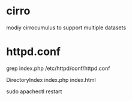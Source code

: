# cirro
modiy cirrocumulus to support multiple datasets

# httpd.conf
  grep index.php /etc/httpd/conf/httpd.conf
  
  DirectoryIndex index.php index.html
  
  sudo apachectl restart
